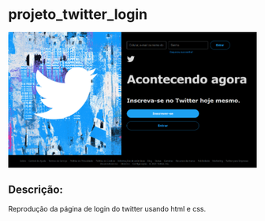 # projeto_twitter_login

![](https://github.com/iorgama/projeto_twitter_login/blob/main/img/screen.png)

## Descrição:
Reprodução da página de login do twitter usando html e css. 

